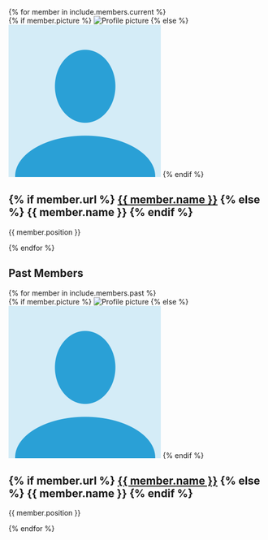 <div style="clear:both">
{% for member in include.members.current %}
<article class="grid__item members">
        {% if member.picture %}
        <img src="{{ member.picture }}" alt="Profile picture">
        {% else %}
        <img src="/assets/images/people/placeholder.png" alt="Profile picture">
        {% endif %}
        <h2 class="archive__item-title" itemprop="headline">
        {% if member.url %}
        <a href="{{ member.url }}" rel="permalink">{{ member.name }}</a>
        {% else %}
        {{ member.name }}
        {% endif %}
        </h2>
        <p class="archive__item-excerpt" itemprop="description">{{ member.position }}</p>
</article>
{% endfor %}
</div>
<h2> Past Members </h2>
<div style="clear:both;">
{% for member in include.members.past %}
<article class="grid__item members">
        {% if member.picture %}
        <img src="{{ member.picture }}" alt="Profile picture">
        {% else %}
        <img src="/assets/images/people/placeholder.png" alt="Profile picture">
        {% endif %}
        <h2 class="archive__item-title" itemprop="headline">
        {% if member.url %}
        <a href="{{ member.url }}" rel="permalink">{{ member.name }}</a>
        {% else %}
        {{ member.name }}
        {% endif %}
        </h2>
        <p class="archive__item-excerpt" itemprop="description">{{ member.position }}</p>
</article>
{% endfor %}
</div>
